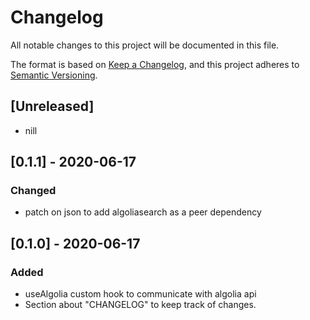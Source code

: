 # Changelog
All notable changes to this project will be documented in this file.

The format is based on [Keep a Changelog](https://keepachangelog.com/en/1.0.0/),
and this project adheres to [Semantic Versioning](https://semver.org/spec/v2.0.0.html).

## [Unreleased]
- nill


## [0.1.1] - 2020-06-17
### Changed
- patch on json to add algoliasearch as a peer dependency

## [0.1.0] - 2020-06-17
### Added
- useAlgolia custom hook to communicate with algolia api
- Section about "CHANGELOG" to keep track of changes.
